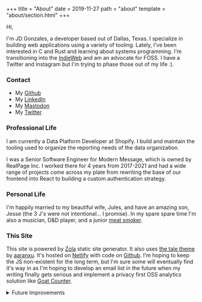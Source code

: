 +++
title = "About"
date = 2019-11-27
path = "about"
template = "about/section.html"
+++

Hi,

I'm JD Gonzales, a developer based out of Dallas, Texas. I specialize in building web applications using a variety of tooling. Lately, I've been interested in C and Rust and learning about systems programming. I'm transitioning into the [IndieWeb](https://indieweb.org/) and am an advocate for FOSS. I have a Twitter and Instagram but I'm trying to phase those out of my life :). 

### Contact
- My [Github](https://github.com/juliusdelta)
- My [LinkedIn](https://www.linkedin.com/in/juliusdelta)
- My [Mastodon](https://fosstodon.org/@Juliusdelta)
- My [Twitter](https://twitter.com/juliusdelta)

### Professional Life
I am currently a Data Platform Developer at Shopify. I build and maintain the tooling used to organize the reporting needs of the data organization.

I was a Senior Software Engineer for Modern Message, which is owned by RealPage Inc. I worked there for 4 years from 2017-2021 and had a wide range of projects come across my plate from rewriting the base of our frontend into React to building a custom authentication strategy.

### Personal Life
I'm happily married to my beautiful wife, Jules, and have an amazing son, Jesse (the 3 J's were not intentional... I promise). In my spare spare time I'm also a musician, D&D player, and a junior [meat smoker](https://youtu.be/SVyLlFezj2E).

### This Site

This site is powered by [Zola](https://getzola.rs) static site generator. It also uses [the tale theme](https://github.com/aaranxu/tale-zola) by [aaranxu](https://github.com/aaranxu). It's hosted on [Netlify](https://netlify.com) with code on [Github](https://github.com/juliusdelta/my-blog-v2). I'm hoping to keep the JS non-existent for the long term, but I'm sure some will eventually find it's way in as I'm hoping to develop an email list in the future when my writing finally gets serious and implement a privacy first OSS analytics solution like [Goat Counter](https://www.goatcounter.com/).

<details>
  <summary>Future Improvements</summary>
  <ul>
    <li>Add resume somewhere...</li>
    <li>CSS Only Hamburger Menu for Mobile Nav</li>
    <li>Reads page with it's own taxonomies to track what I'm reading and give summeries of books.</li>
    <li>Projects page</li>
    <li>GoatCounter Analytics</li>
  </ul>
</details>
